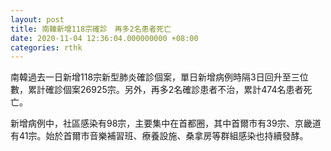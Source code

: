 ```yaml
---
layout: post
title: 南韓新增118宗確診　再多2名患者死亡
date: 2020-11-04 12:36:04.000000000 +08:00
categories: rthk
---
```


南韓過去一日新增118宗新型肺炎確診個案，單日新增病例時隔3日回升至三位數，累計確診個案26925宗。另外，再多2名確診患者不治，累計474名患者死亡。

新增病例中，社區感染有98宗，主要集中在首都圈，其中首爾市有39宗、京畿道有41宗。始於首爾市音樂補習班、療養設施、桑拿房等群組感染也持續發酵。

